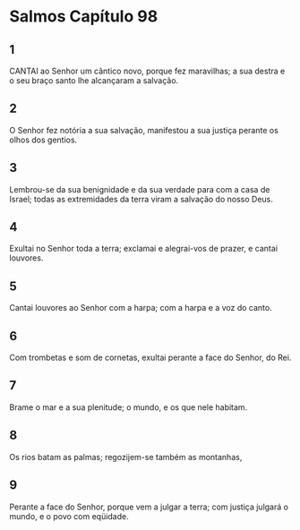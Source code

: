 # Salmos Capítulo 98

## 1
CANTAI ao Senhor um cântico novo, porque fez maravilhas; a sua destra e o seu braço santo lhe alcançaram a salvação.

## 2
O Senhor fez notória a sua salvação, manifestou a sua justiça perante os olhos dos gentios.

## 3
Lembrou-se da sua benignidade e da sua verdade para com a casa de Israel; todas as extremidades da terra viram a salvação do nosso Deus.

## 4
Exultai no Senhor toda a terra; exclamai e alegrai-vos de prazer, e cantai louvores.

## 5
Cantai louvores ao Senhor com a harpa; com a harpa e a voz do canto.

## 6
Com trombetas e som de cornetas, exultai perante a face do Senhor, do Rei.

## 7
Brame o mar e a sua plenitude; o mundo, e os que nele habitam.

## 8
Os rios batam as palmas; regozijem-se também as montanhas,

## 9
Perante a face do Senhor, porque vem a julgar a terra; com justiça julgará o mundo, e o povo com eqüidade.

